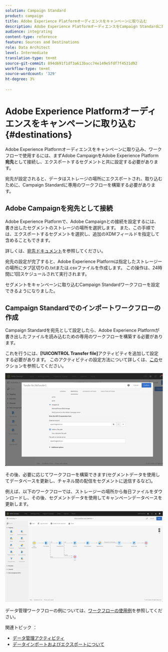 ```yaml
---
solution: Campaign Standard
product: campaign
title: Adobe Experience Platformオーディエンスをキャンペーンに取り込む
description: Adobe Experience PlatformオーディエンスをCampaign Standardに取り込む方法を学びます。
audience: integrating
content-type: reference
feature: Sources and Destinations
role: Data Architect
level: Intermediate
translation-type: tm+mt
source-git-commit: 894d691f1df3a613bacc74e149e5fdf7f4531d92
workflow-type: tm+mt
source-wordcount: '329'
ht-degree: 3%

---
```



# Adobe Experience Platformオーディエンスをキャンペーンに取り込む{#destinations}

Adobe Experience Platformオーディエンスをキャンペーンに取り込み、ワークフローで使用するには、まずAdobe CampaignをAdobe Experience Platform **宛先**&#x200B;として接続し、エクスポートするセグメントと共に設定する必要があります。

宛先が設定されると、データはストレージの場所にエクスポートされ、取り込むために、Campaign Standardに専用のワークフローを構築する必要があります。

## Adobe Campaignを宛先として接続

Adobe Experience Platformで、Adobe Campaignとの接続を設定するには、書き出したセグメントのストレージの場所を選択します。 また、この手順では、エクスポートするセグメントを選択し、追加のXDMフィールドを指定して含めることもできます。

詳しくは、[宛先ドキュメント](https://experienceleague.adobe.com/docs/experience-platform/destinations/catalog/email-marketing/adobe-campaign.html)を参照してください。

宛先の設定が完了すると、Adobe Experience Platformは指定したストレージーの場所にタブ区切りの.txtまたは.csvファイルを作成します。 この操作は、24時間に1回スケジュールされて実行されます。

セグメントをキャンペーンに取り込むCampaign Standardワークフローを設定できるようになりました。

## Campaign Standardでのインポートワークフローの作成

Campaign Standardを宛先として設定したら、Adobe Experience Platformが書き出したファイルを読み込むための専用のワークフローを構築する必要があります。

これを行うには、**[!UICONTROL Transfer file]**&#x200B;アクティビティを追加して設定する必要があります。 このアクティビティの設定方法について詳しくは、[この](../../automating/using/transfer-file.md)セクションを参照してください。

![](assets/rtcdp-transfer-file.png)

その後、必要に応じてワークフローを構築できます(セグメントデータを使用してデータベースを更新し、チャネル間の配信をセグメントに送信するなど)。

例えば、以下のワークフローでは、ストレージーの場所から毎日ファイルをダウンロードし、その後、セグメントデータを使用してキャンペーンデータベースを更新します。

![](assets/rtcdp-workflow.png)

データ管理ワークフローの例については、[ワークフローの使用例](../../automating/using/about-workflow-use-cases.md#management)を参照してください。

関連トピック ： 

* [データ管理アクティビティ](../../automating/using/about-data-management-activities.md)
* [データインポートおよびエクスポートについて](../../automating/using/about-data-import-and-export.md)
